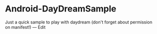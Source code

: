 # Android-DayDreamSample

Just a quick sample to play with daydream (don't forget about permission on manifest!) — Edit
